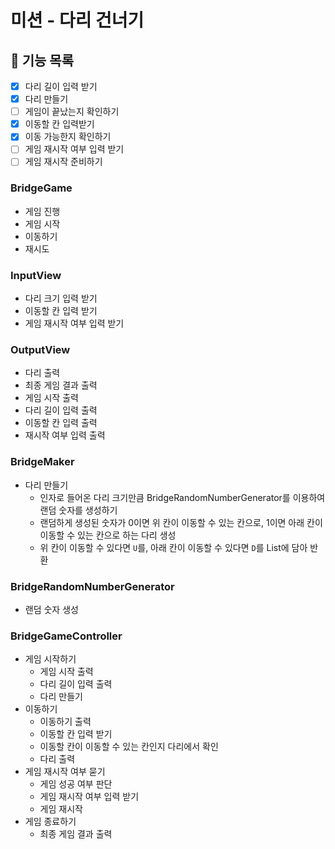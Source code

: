# 미션 - 다리 건너기

## 📄 기능 목록

- [X] 다리 길이 입력 받기
- [X] 다리 만들기
- [ ] 게임이 끝났는지 확인하기
- [X] 이동할 칸 입력받기
- [X] 이동 가능한지 확인하기
- [ ] 게임 재시작 여부 입력 받기
- [ ] 게임 재시작 준비하기

### BridgeGame
- 게임 진행
- 게임 시작
- 이동하기
- 재시도

### InputView
- 다리 크기 입력 받기
- 이동할 칸 입력 받기
- 게임 재시작 여부 입력 받기

### OutputView
- 다리 출력
- 최종 게임 결과 출력
- 게임 시작 출력
- 다리 길이 입력 출력
- 이동할 칸 입력 출력
- 재시작 여부 입력 출력

### BridgeMaker
- 다리 만들기
    - 인자로 들어온 다리 크기만큼 BridgeRandomNumberGenerator를 이용하여 랜덤 숫자를 생성하기
    - 랜덤하게 생성된 숫자가 0이면 위 칸이 이동할 수 있는 칸으로, 1이면 아래 칸이 이동할 수 있는 칸으로 하는 다리 생성
    - 위 칸이 이동할 수 있다면 `U`를, 아래 칸이 이동할 수 있다면 `D`를 List에 담아 반환

### BridgeRandomNumberGenerator
- 랜덤 숫자 생성

### BridgeGameController
- 게임 시작하기
    - 게임 시작 출력
    - 다리 길이 입력 출력
    - 다리 만들기
- 이동하기
    - 이동하기 출력
    - 이동할 칸 입력 받기
    - 이동할 칸이 이동할 수 있는 칸인지 다리에서 확인
    - 다리 출력
- 게임 재시작 여부 묻기
    - 게임 성공 여부 판단
    - 게임 재시작 여부 입력 받기
    - 게임 재시작
- 게임 종료하기
    - 최종 게임 결과 출력
  
